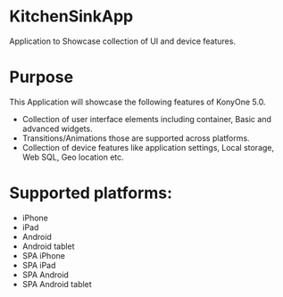 KitchenSinkApp
=======================

Application to Showcase collection of UI and device features.


# Purpose
This Application will showcase the following features of KonyOne 5.0.

* Collection of user interface elements including container, Basic and advanced widgets.
* Transitions/Animations those are supported across platforms.
* Collection of device features like application settings, Local storage, Web SQL, Geo location etc.

# Supported platforms:
* iPhone
* iPad
* Android
* Android tablet
* SPA iPhone
* SPA iPad
* SPA Android
* SPA Android tablet
